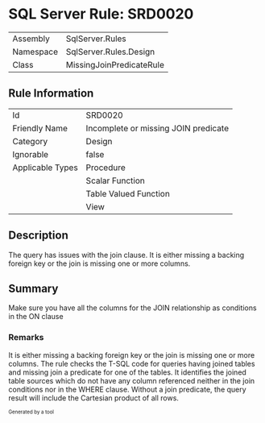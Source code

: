 ﻿# SQL Server Rule: SRD0020
  
|    |    |
|----|----|
| Assembly | SqlServer.Rules |
| Namespace | SqlServer.Rules.Design |
| Class | MissingJoinPredicateRule |
  
## Rule Information
  
|    |    |
|----|----|
| Id | SRD0020 |
| Friendly Name | Incomplete or missing JOIN predicate |
| Category | Design |
| Ignorable | false |
| Applicable Types | Procedure  |
|   | Scalar Function |
|   | Table Valued Function |
|   | View |
  
## Description
  
The query has issues with the join clause. It is either missing a backing foreign key or the join is missing one or more columns.
  
## Summary
  
Make sure you have all the columns for the JOIN relationship as conditions in the ON clause
  
### Remarks
  
<list type="bullet">
<item>It is either missing a backing foreign key or the join is missing one or more columns.
The rule checks the T-SQL code for queries having joined tables and missing join a predicate
for one of the tables. </item>
<item>It identifies the joined table sources which do not have any column
referenced neither in the join conditions nor in the WHERE clause. Without a join predicate,
the query result will include the Cartesian product of all rows.</item>
</list>
  
<sub><sup>Generated by a tool</sup></sub>
